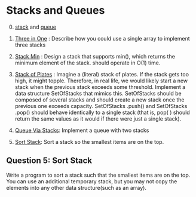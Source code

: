 # Stacks and Queues

0. [stack](img/stack.png) and [queue](img/Queue.png)

1. [Three in One](Questions/1.ThreeInOne.md) : Describe how you could use a single array to implement three stacks
2. [Stack Min](Questions/2.StackMin.md) : Design a stack that supports min(), which returns the minimum element of the stack. should operate in O(1) time.
3. [Stack of Plates](Questions/3.StackofPlates.md) : Imagine a (literal) stack of plates. If the stack gets too high, it might topple. Therefore, in real life, we would likely start a new stack when the previous stack exceeds some threshold. Implement a data structure SetOfStacks that mimics this. SetOfStacks should be composed of several stacks and should create a new stack once the previous one exceeds capacity. SetOfStacks .push() and SetOfStacks .pop() should behave identically to a single stack (that is, pop( ) should return the same values as it would if there were just a single stack).
4. [Queue Via Stacks](Questions/4.QueueTwoStacks.md): Implement a queue with two stacks
5. [Sort Stack](Questions/6.SortStack.md): Sort a stack so the smallest items are on the top.

## Question 5: Sort Stack

Write a program to sort a stack such that the smallest items are on the top. You can use an additional temporary stack, but you may not copy the elements into any other data structure(such as an array).

